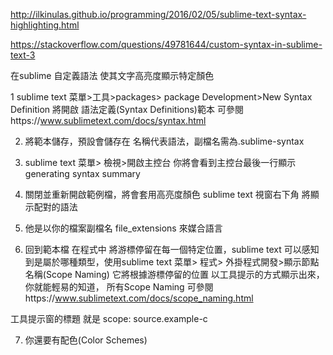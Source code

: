 http://ilkinulas.github.io/programming/2016/02/05/sublime-text-syntax-highlighting.html

https://stackoverflow.com/questions/49781644/custom-syntax-in-sublime-text-3

在sublime 自定義語法 使其文字高亮度顯示特定顏色


1 sublime text 菜單>工具>packages> package Development>New Syntax Definition
將開啟 語法定義(Syntax Definitions)範本
可參閱https://www.sublimetext.com/docs/syntax.html

2. 將範本儲存，預設會儲存在  名稱代表語法，副檔名需為.sublime-syntax

3. sublime text 菜單> 檢視>開啟主控台
	你將會看到主控台最後一行顯示 generating syntax summary

4. 關閉並重新開啟範例檔，將會套用高亮度顏色
	sublime text 視窗右下角 將顯示配對的語法

5. 他是以你的檔案副檔名 file_extensions 來媒合語言

6. 回到範本檔 在程式中 將游標停留在每一個特定位置，sublime text 可以感知到是屬於哪種類型，使用sublime text 菜單> 程式> 外掛程式開發>顯示節點名稱(Scope Naming)
它將根據游標停留的位置 以工具提示的方式顯示出來，你就能輕易的知道，
所有Scope Naming 可參閱https://www.sublimetext.com/docs/scope_naming.html

工具提示窗的標題 就是 scope: source.example-c

7. 你還要有配色(Color Schemes)

